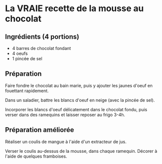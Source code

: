 # La VRAIE recette de la mousse au chocolat

## Ingrédients (4 portions)
- 4 barres de chocolat fondant
- 4 oeufs
- 1 pincée de sel

## Préparation
Faire fondre le chocolat au bain marie, puis y ajouter les jaunes d'oeuf en fouettant rapidement.  
  
Dans un saladier, battre les blancs d'oeuf en neige (avec la pincée de sel).  
  
Incorporer les blancs d'oeuf délicatement dans le chocolat fondu, puis verser dans des ramequins et laisser reposer au frigo 3-4h.

## Préparation améliorée
Réaliser un coulis de mangue à l'aide d'un extracteur de jus.  

Verser le coulis au-dessus de la mousse, dans chaque ramequin. Décorer à l'aide de quelques framboises.
